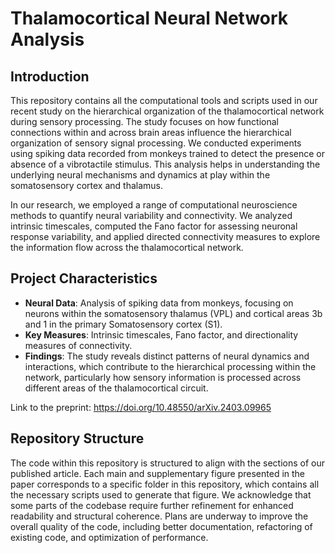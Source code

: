 # Thalamocortical Neural Network Analysis

## Introduction
This repository contains all the computational tools and scripts used in our recent study on the hierarchical organization of the thalamocortical network during sensory processing. The study focuses on how functional connections within and across brain areas influence the hierarchical organization of sensory signal processing. We conducted experiments using spiking data recorded from monkeys trained to detect the presence or absence of a vibrotactile stimulus. This analysis helps in understanding the underlying neural mechanisms and dynamics at play within the somatosensory cortex and thalamus.

In our research, we employed a range of computational neuroscience methods to quantify neural variability and connectivity. We analyzed intrinsic timescales, computed the Fano factor for assessing neuronal response variability, and applied directed connectivity measures to explore the information flow across the thalamocortical network.

## Project Characteristics
- **Neural Data**: Analysis of spiking data from monkeys, focusing on neurons within the somatosensory thalamus (VPL) and cortical areas 3b and 1 in the primary Somatosensory cortex (S1). 
- **Key Measures**: Intrinsic timescales, Fano factor, and directionality measures of connectivity.
- **Findings**: The study reveals distinct patterns of neural dynamics and interactions, which contribute to the hierarchical processing within the network, particularly how sensory information is processed across different areas of the thalamocortical circuit.

Link to the preprint: https://doi.org/10.48550/arXiv.2403.09965

## Repository Structure
The code within this repository is structured to align with the sections of our published article. Each main and supplementary figure presented in the paper corresponds to a specific folder in this repository, which contains all the necessary scripts used to generate that figure. We acknowledge that some parts of the codebase require further refinement for enhanced readability and structural coherence. Plans are underway to improve the overall quality of the code, including better documentation, refactoring of existing code, and optimization of performance. 
